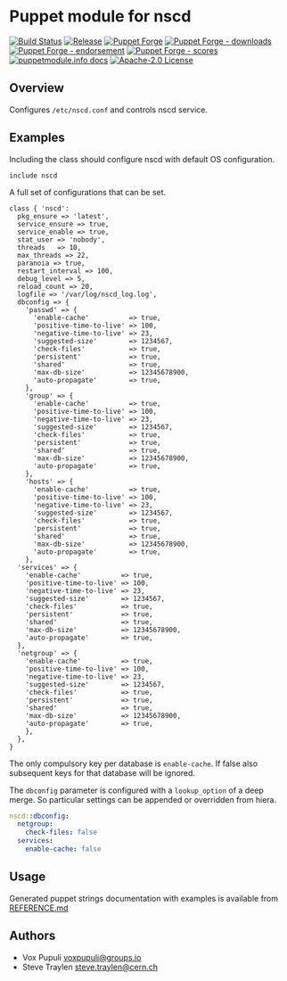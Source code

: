 # Puppet module for nscd

[![Build Status](https://github.com/voxpupuli/puppet-nscd/workflows/CI/badge.svg)](https://github.com/voxpupuli/puppet-nscd/actions?query=workflow%3ACI)
[![Release](https://github.com/voxpupuli/puppet-nscd/actions/workflows/release.yml/badge.svg)](https://github.com/voxpupuli/puppet-nscd/actions/workflows/release.yml)
[![Puppet Forge](https://img.shields.io/puppetforge/v/puppet/nscd.svg)](https://forge.puppetlabs.com/puppet/nscd)
[![Puppet Forge - downloads](https://img.shields.io/puppetforge/dt/puppet/nscd.svg)](https://forge.puppetlabs.com/puppet/nscd)
[![Puppet Forge - endorsement](https://img.shields.io/puppetforge/e/puppet/nscd.svg)](https://forge.puppetlabs.com/puppet/nscd)
[![Puppet Forge - scores](https://img.shields.io/puppetforge/f/puppet/nscd.svg)](https://forge.puppetlabs.com/puppet/nscd)
[![puppetmodule.info docs](https://www.puppetmodule.info/images/badge.png)](https://www.puppetmodule.info/m/puppet-nscd)
[![Apache-2.0 License](https://img.shields.io/github/license/voxpupuli/puppet-nscd.svg)](LICENSE)

## Overview

Configures `/etc/nscd.conf` and controls nscd service.

## Examples

Including the class should configure nscd with default OS configuration.
```puppet
include nscd
```

A full set of configurations that can be set.

```puppet
class { 'nscd':
  pkg_ensure => 'latest',
  service_ensure => true,
  service_enable => true,
  stat_user => 'nobody',
  threads   => 10,
  max_threads => 22,
  paranoia => true,
  restart_interval => 100,
  debug_level => 5,
  reload_count => 20,
  logfile => '/var/log/nscd_log.log',
  dbconfig => {
    'passwd' => {
      'enable-cache'          => true,
      'positive-time-to-live' => 100,
      'negative-time-to-live' => 23,
      'suggested-size'        => 1234567,
      'check-files'           => true,
      'persistent'            => true,
      'shared'                => true,
      'max-db-size'           => 12345678900,
      'auto-propagate'        => true,
    },
    'group' => {
      'enable-cache'          => true,
      'positive-time-to-live' => 100,
      'negative-time-to-live' => 23,
      'suggested-size'        => 1234567,
      'check-files'           => true,
      'persistent'            => true,
      'shared'                => true,
      'max-db-size'           => 12345678900,
      'auto-propagate'        => true,
    },
    'hosts' => {
      'enable-cache'          => true,
      'positive-time-to-live' => 100,
      'negative-time-to-live' => 23,
      'suggested-size'        => 1234567,
      'check-files'           => true,
      'persistent'            => true,
      'shared'                => true,
      'max-db-size'           => 12345678900,
      'auto-propagate'        => true,
    },
  'services' => {
    'enable-cache'          => true,
    'positive-time-to-live' => 100,
    'negative-time-to-live' => 23,
    'suggested-size'        => 1234567,
    'check-files'           => true,
    'persistent'            => true,
    'shared'                => true,
    'max-db-size'           => 12345678900,
    'auto-propagate'        => true,
  },
  'netgroup' => {
    'enable-cache'          => true,
    'positive-time-to-live' => 100,
    'negative-time-to-live' => 23,
    'suggested-size'        => 1234567,
    'check-files'           => true,
    'persistent'            => true,
    'shared'                => true,
    'max-db-size'           => 12345678900,
    'auto-propagate'        => true,
    },
  },
}
```

The only compulsory key per database is `enable-cache`. If
false also subsequent keys for that database will be ignored.

The `dbconfig` parameter is configured with a `lookup_option`
of a deep merge. So particular settings can be appended or overridden
from hiera.

```yaml
nscd::dbconfig:
  netgroup:
    check-files: false
  services:
    enable-cache: false
```

## Usage

Generated puppet strings documentation with examples is available from
[REFERENCE.md](REFERENCE.md)

## Authors

* Vox Pupuli <voxpupuli@groups.io>
* Steve Traylen <steve.traylen@cern.ch>



